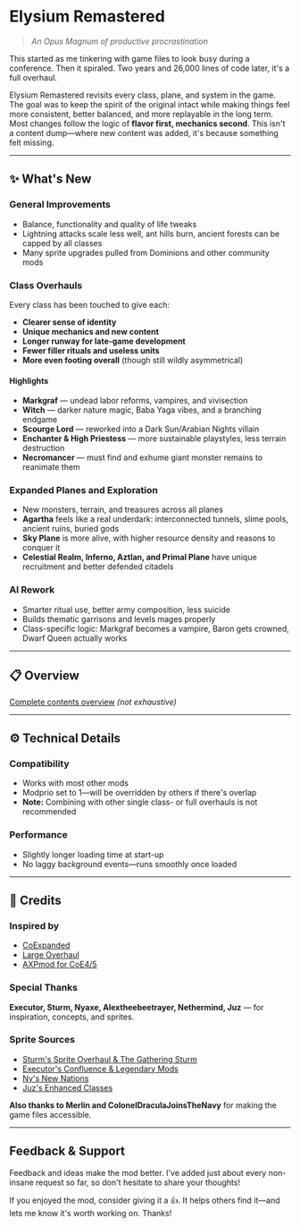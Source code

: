 # Elysium Remastered

> *An Opus Magnum of productive procrastination*

This started as me tinkering with game files to look busy during a conference. Then it spiraled. Two years and 26,000 lines of code later, it's a full overhaul.

Elysium Remastered revisits every class, plane, and system in the game. The goal was to keep the spirit of the original intact while making things feel more consistent, better balanced, and more replayable in the long term. Most changes follow the logic of **flavor first, mechanics second**. This isn't a content dump—where new content was added, it's because something felt missing.

---

## ✨ What's New

### General Improvements
- Balance, functionality and quality of life tweaks
- Lightning attacks scale less well, ant hills burn, ancient forests can be capped by all classes
- Many sprite upgrades pulled from Dominions and other community mods

### Class Overhauls
Every class has been touched to give each:
- **Clearer sense of identity**
- **Unique mechanics and new content**
- **Longer runway for late-game development**
- **Fewer filler rituals and useless units**
- **More even footing overall** (though still wildly asymmetrical)

#### Highlights
- **Markgraf** — undead labor reforms, vampires, and vivisection
- **Witch** — darker nature magic, Baba Yaga vibes, and a branching endgame
- **Scourge Lord** — reworked into a Dark Sun/Arabian Nights villain
- **Enchanter & High Priestess** — more sustainable playstyles, less terrain destruction
- **Necromancer** — must find and exhume giant monster remains to reanimate them

### Expanded Planes and Exploration
- New monsters, terrain, and treasures across all planes
- **Agartha** feels like a real underdark: interconnected tunnels, slime pools, ancient ruins, buried gods
- **Sky Plane** is more alive, with higher resource density and reasons to conquer it
- **Celestial Realm, Inferno, Aztlan, and Primal Plane** have unique recruitment and better defended citadels

### AI Rework
- Smarter ritual use, better army composition, less suicide
- Builds thematic garrisons and levels mages properly
- Class-specific logic: Markgraf becomes a vampire, Baron gets crowned, Dwarf Queen actually works

---
## 📋 Overview

[Complete contents overview](./mod_overview.md) *(not exhaustive)*

---

## ⚙️ Technical Details

### Compatibility
- Works with most other mods
- Modprio set to 1—will be overridden by others if there's overlap
- **Note:** Combining with other single class- or full overhauls is not recommended

### Performance
- Slightly longer loading time at start-up
- No laggy background events—runs smoothly once loaded

---

## 🙏 Credits

### Inspired by
- [CoExpanded](https://steamcommunity.com/sharedfiles/filedetails/?id=2580936249)
- [Large Overhaul](https://steamcommunity.com/sharedfiles/filedetails/?id=2957711744)
- [AXPmod for CoE4/5](https://steamcommunity.com/sharedfiles/filedetails/?id=3459944026)

### Special Thanks
**Executor, Sturm, Nyaxe, Alextheebeetrayer, Nethermind, Juz** — for inspiration, concepts, and sprites.

### Sprite Sources
- [Sturm's Sprite Overhaul & The Gathering Sturm](https://steamcommunity.com/sharedfiles/filedetails/?id=3459944026)
- [Executor's Confluence & Legendary Mods](https://steamcommunity.com/sharedfiles/filedetails/?id=3411126459)
- [Ny's New Nations](https://steamcommunity.com/sharedfiles/filedetails/?id=3240957628)
- [Juz's Enhanced Classes](https://steamcommunity.com/profiles/76561198014387315/myworkshopfiles/?appid=1606340)

**Also thanks to Merlin and ColonelDraculaJoinsTheNavy** for making the game files accessible.

---

##  Feedback & Support

Feedback and ideas make the mod better. I've added just about every non-insane request so far, so don't hesitate to share your thoughts!

If you enjoyed the mod, consider giving it a 👍. It helps others find it—and lets me know it's worth working on. Thanks!